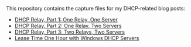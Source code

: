 This repository contains the capture files for my DHCP-related blog posts:

- [DHCP Relay, Part 1: One Relay, One Server](https://majornetwork.net/2023/06/dhcp-relay-part-1-one-relay-one-server/)
- [DHCP Relay, Part 2: One Relay, Two Servers](https://majornetwork.net/2023/06/dhcp-relay-part-2-one-relay-two-servers/)
- [DHCP Relay, Part 3: Two Relays, Two Servers](https://majornetwork.net/2023/06/dhcp-relay-part-3-two-relays-two-servers/)
- [Lease Time One Hour with Windows DHCP Servers](https://majornetwork.net/2023/06/lease-time-one-hour-with-windows-dhcp-servers/)
